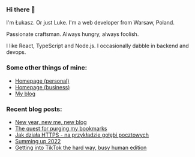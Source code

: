 ### Hi there 👋

I'm Łukasz. Or just Luke. I'm a web developer from Warsaw, Poland.

Passionate craftsman. Always hungry, always foolish.

I like React, TypeScript and Node.js. I occasionally dabble in backend and devops.

### Some other things of mine:

* [Homepage (personal)](https://www.lukaszwojcik.net/)
* [Homepage (business)](https://www.lukem.net/)
* [My blog](https://www.offbeatbits.com/)

### Recent blog posts:

<!-- BLOG-POST-LIST:START -->
- [New year, new me, new blog](https://offbeatbits.com/new-year-new-me-new-blog/)
- [The quest for purging my bookmarks](https://offbeatbits.com/the-quest-for-purging-my-bookmarks/)
- [Jak działa HTTPS - na przykładzie gołębi pocztowych](https://offbeatbits.com/jak-dziala-https-na-przykladzie-golebi-pocztowych/)
- [Summing up 2022](https://offbeatbits.com/summing-up-2022/)
- [Getting into TikTok the hard way, busy human edition](https://offbeatbits.com/getting-into-tiktok-the-hard-way-busy-human-edition/)
<!-- BLOG-POST-LIST:END -->
